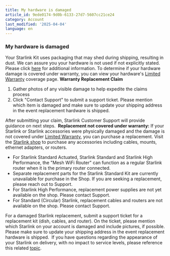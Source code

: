 ```yaml
---
title: My hardware is damaged
article_id: 9ede0174-9d0b-6133-27d7-5607cc21ce24
category: Account
last_modified: '2025-04-04'
language: en
---
```


### My hardware is damaged
Your Starlink Kit uses packaging that may shed during shipping, resulting in dust. We can assure you your hardware is not used if not explicitly stated. Please click [here](https://www.starlink.com/support/article/<https:/support.starlink.com/?topic=8fea9af7-0adf-9785-fa35-e51fc0b428a6>) for additional information. To determine if your hardware damage is covered under warranty, you can view your hardware's [Limited Warranty](https://www.starlink.com/support/article/<https:/www.starlink.com/legal/warranty>) coverage page.
**Warranty Replacement Claim**
  1. Gather photos of any visible damage to help expedite the claims process
  2. Click "Contact Support" to submit a support ticket. Please mention which item is damaged and make sure to update your shipping address in the event replacement hardware is shipped.


After submitting your claim, Starlink Customer Support will provide guidance on next steps.
​
**Replacement not covered under warranty:**
If your Starlink or Starlink accessories were physically damaged and the damage is not covered under [Limited Warranty](https://www.starlink.com/support/article/<https:/www.starlink.com/legal/warranty>), you can purchase a replacement. Visit the [Starlink shop](https://www.starlink.com/support/article/<https:/starlink.com/shop>) to purchase any accessories including cables, mounts, ethernet adapters, or routers.
  * For Starlink Standard Actuated, Starlink Standard and Starlink High Performance, the "Mesh WiFi Router" can function as a regular Starlink router when it is the primary router connected.
  * Separate replacement parts for the Starlink Standard Kit are currently unavailable for purchase in the Shop. If you are seeking a replacement, please reach out to Support.
  * For Starlink High Performance, replacement power supplies are not yet available on the shop. Please contact Support.
  * For Standard (Circular) Starlink, replacement cables and routers are not available on the shop. Please contact Support.


For a damaged Starlink replacement, submit a support ticket for a replacement kit (dish, cables, and router). On the ticket, please mention which Starlink on your account is damaged and include pictures, if possible. Please make sure to update your shipping address in the event replacement hardware is shipped.
​
If you have questions regarding the appearance of your Starlink on delivery, with no impact to service levels, please reference this related [topic](https://www.starlink.com/support/article/<https:/support.starlink.com/?topic=8fea9af7-0adf-9785-fa35-e51fc0b428a6>). 